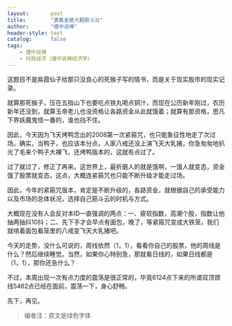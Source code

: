 ```yaml
---
layout:       post
title:        "勇戴金箍大翻筋斗云"
author:       "缠中说禅"
header-style: text
catalog:      false
tags:
    - 缠中说禅
    - 时政经济（缠中说禅经济学）
---
```


这题目不是紫霞仙子给那只没良心的死猴子写的情书，而是关于现实股市的现实记录。



就算那死猴子，压在五指山下也要吃点铁丸喝点铜汁，而现在公历新年刚过，农历新年还没到，就算玉帝老儿也没资格让各路资金从此就饿着；就算有那资格，思凡下界妖魔鬼怪一番的，谁也挡不住。



因此，今天因为飞天烤鸭念出的2008第一次紧箍咒，也只能象征性地走了次过场。确实，当鸭子，也应该本分点，人家八戒还没上演飞天大乳猪，你急匆匆地扒光了毛来个鸭子大裸飞，还烤鸭版本的，这就有点过了。



过了就过了，修正了再来。这世界上，最折磨人的就是饿啊，一饿人就变态，资金饿了股票就变态，这点，大概连紧箍咒也只能不断升级才能走过场。



因此，今年的紧箍咒版本，肯定是不断升级的，各路资金，就根据自己的承受能力以及市场的总体状况，选择自己筋斗云的时机与方式。



大概现在没有人会反对本ID一直强调的两点：一、疲软指数，高潮个股，指数让他抽两抽抖10抖；二、先下手才会早点有面包，晚了，等紧箍咒变成大铁笼，我们就啃着面包看笼里的八戒变飞天大乳猪吧。



今天的走势，没什么可说的，周线依然（1，1），看看你自己的股票，他的周线是什么？然后继续睡觉。当然，如果你心特别急，那就看日线的，如果日线都是（1，1），那你还急什么？



不过，本周出现一次有点力度的震荡是很正常的，毕竟6124点下来的所谓双顶颈线5462点已经在面前，震荡一下，身心舒畅。



先下，再见。



> 编者注：原文是绿色字体
